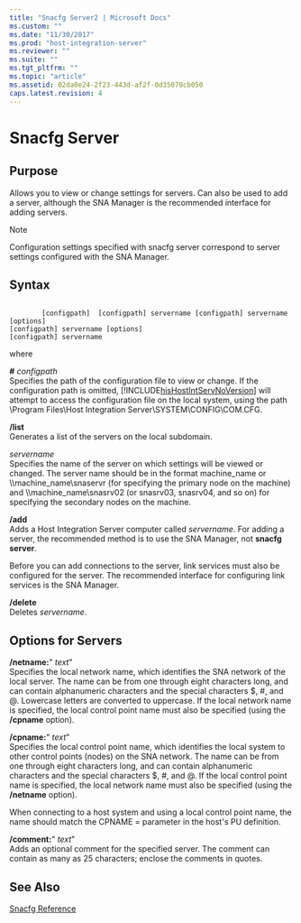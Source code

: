 ```yaml
---
title: "Snacfg Server2 | Microsoft Docs"
ms.custom: ""
ms.date: "11/30/2017"
ms.prod: "host-integration-server"
ms.reviewer: ""
ms.suite: ""
ms.tgt_pltfrm: ""
ms.topic: "article"
ms.assetid: 02da0e24-2f23-443d-af2f-0d35070cb050
caps.latest.revision: 4
---
```

# Snacfg Server
## Purpose  
 Allows you to view or change settings for servers. Can also be used to add a server, although the SNA Manager is the recommended interface for adding servers.  
  
> [!NOTE]
>  Configuration settings specified with snacfg server correspond to server settings configured with the SNA Manager.  
  
## Syntax  
  
```  
  
        [configpath]  [configpath] servername [configpath] servername [options]  
[configpath] servername [options]  
[configpath] servername  
```  
  
 where  
  
 **#** *configpath*  
 Specifies the path of the configuration file to view or change. If the configuration path is omitted, [!INCLUDE[hisHostIntServNoVersion](../includes/hishostintservnoversion-md.md)] will attempt to access the configuration file on the local system, using the path \Program Files\Host Integration Server\SYSTEM\CONFIG\COM.CFG.  
  
 **/list**  
 Generates a list of the servers on the local subdomain.  
  
 *servername*  
 Specifies the name of the server on which settings will be viewed or changed. The server name should be in the format machine_name or \\\machine_name\snaservr (for specifying the primary node on the machine) and \\\machine_name\snasrv02 (or snasrv03, snasrv04, and so on) for specifying the secondary nodes on the machine.  
  
 **/add**  
 Adds a Host Integration Server computer called *servername*. For adding a server, the recommended method is to use the SNA Manager, not **snacfg server**.  
  
 Before you can add connections to the server, link services must also be configured for the server. The recommended interface for configuring link services is the SNA Manager.  
  
 **/delete**  
 Deletes *servername*.  
  
## Options for Servers  
 **/netname:**" *text*"  
 Specifies the local network name, which identifies the SNA network of the local server. The name can be from one through eight characters long, and can contain alphanumeric characters and the special characters $, #, and @. Lowercase letters are converted to uppercase. If the local network name is specified, the local control point name must also be specified (using the **/cpname** option).  
  
 **/cpname:**" *text*"  
 Specifies the local control point name, which identifies the local system to other control points (nodes) on the SNA network. The name can be from one through eight characters long, and can contain alphanumeric characters and the special characters $, #, and @. If the local control point name is specified, the local network name must also be specified (using the **/netname** option).  
  
 When connecting to a host system and using a local control point name, the name should match the CPNAME = parameter in the host's PU definition.  
  
 **/comment:**" *text*"  
 Adds an optional comment for the specified server. The comment can contain as many as 25 characters; enclose the comments in quotes.  
  
## See Also  
 [Snacfg Reference](../core/snacfg-reference1.md)